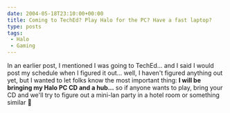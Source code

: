 ```yaml
---
date: 2004-05-18T23:10:00+00:00
title: Coming to TechEd? Play Halo for the PC? Have a fast laptop?
type: posts
tags:
 - Halo
 - Gaming
---
```

In an earlier post, I mentioned I was going to TechEd... and I said I would post my schedule when I figured it out... well, I haven't figured anything out yet, but I wanted to let folks know the most important thing: **I will be bringing my Halo PC CD and a hub...** so if anyone wants to play, bring your CD and we'll try to figure out a mini-lan party in a hotel room or something similar 🙂